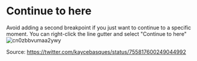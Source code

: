 # Continue to here
Avoid adding a second breakpoint if you just want to continue to a specific moment. You can right-click the line gutter and select "Continue to here"
![cn0zbbvumaa2ywy](https://cloud.githubusercontent.com/assets/119011/17016851/9c3286d0-4f39-11e6-94ac-641d087b88ff.gif)


Source: https://twitter.com/kaycebasques/status/755817600249044992
